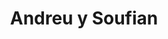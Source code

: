 ---
# Archivo autogenerado

# No tocar
layout: gallery

# Título en la página /sesiones
title: "Andreu y Soufian"

# Carpeta donde buscará las imágenes en /images/. Debe tener el mismo nombre y sin espacios
images: Andreu-y-Soufian

# Enlace personalizado ej: ariadnaballestar.com/sesiones/NOMBRESESION
permalink: /fotografa-de-fraga-sesion-de-fotos-masculina-con-andreu-y-soufian

# Texto que se insertara en la etiqueta alt de todas las imagenes de la sesión
altimages: "fotografa en fraga, sesion de fotos de amigos, fotografa en barcelona, fotografía en el campo, fotografia exterior, fotografia natural, fotografia sin flashes"

# Información detallada sobre la sesión
description: "Me encantan las sesiones improvisadas y esta, es una de ellas. Ambos son amigos de toda la vida. Soufian vive en Fraga, el pueblo en el que veranea Andreu y el mismo pueblo del que soy yo. Quedamos una tarde y decidí llevar la cámara de fotos. Les avisé con apenas unas horas de antelación. Fuimos improvisando por los lugares que teníamos alrededor y Soufián, decidió traer su bajo, lo que le dio un toque diferente a la sesión, ¿no os parece?"

# Colaboradores
colaboradores:
 - title: "Modelo: "
   name: "Andreu"
   link: "https://www.instagram.com/mrciruelo/"
 - title: "Modelo:"
   name: "Soufian"

# Imagenes de flickr
flickralbum: 72157686098571643
flickrimages:
 - https://farm5.staticflickr.com/4390/36810776732_e04488f03b.jpg
 - https://farm5.staticflickr.com/4416/36585050940_33508797f7.jpg
 - https://farm5.staticflickr.com/4395/36810790182_4d30c432ab.jpg
 - https://farm5.staticflickr.com/4351/36841968881_3bba420b2d.jpg
 - https://farm5.staticflickr.com/4424/36146505154_6235cdb0c9.jpg
 - https://farm5.staticflickr.com/4437/36841980991_b9f1cfc892.jpg
 - https://farm5.staticflickr.com/4331/36982153555_81798f71a1.jpg
 - https://farm5.staticflickr.com/4432/36982164875_7928d6ecb6.jpg
 - https://farm5.staticflickr.com/4390/36585093910_f84a40803a.jpg
 - https://farm5.staticflickr.com/4406/36585104020_987fb59b8b.jpg
 - https://farm5.staticflickr.com/4389/36585110120_c8f50b09c4.jpg
 - https://farm5.staticflickr.com/4336/36146553584_9825f40e53.jpg
 - https://farm5.staticflickr.com/4380/36585120120_8e74825590.jpg
 - https://farm5.staticflickr.com/4393/36585125670_346003c752.jpg
 - https://farm5.staticflickr.com/4377/36794422846_dac89e4e6e.jpg
 - https://farm5.staticflickr.com/4364/36810849602_5aa9c1f205.jpg
 - https://farm5.staticflickr.com/4408/36810856652_043105d41d.jpg
 - https://farm5.staticflickr.com/4333/36585138210_a4e883f735.jpg
 - https://farm5.staticflickr.com/4381/36585152110_9ba84ef159.jpg
 - https://farm5.staticflickr.com/4420/36585158280_e63bd618d6.jpg
 - https://farm5.staticflickr.com/4363/36982240495_a7850b71af.jpg
 - https://farm5.staticflickr.com/4413/36842042491_274567d9d7.jpg
 - https://farm5.staticflickr.com/4413/36982256825_f6c03e0a1c.jpg
 - https://farm5.staticflickr.com/4336/36794441456_6ce7f155d5.jpg
 - https://farm5.staticflickr.com/4422/36794447846_39dfe2c1e6.jpg
 - https://farm5.staticflickr.com/4442/36173402543_5158da02b1.jpg
 - https://farm5.staticflickr.com/4419/36173409833_4ec4d62892.jpg
 - https://farm5.staticflickr.com/4340/36794464826_00792791d4.jpg
 - https://farm5.staticflickr.com/4436/36794470176_289be6b021.jpg
 - https://farm5.staticflickr.com/4350/36810924322_689a9ae3d0.jpg
 - https://farm5.staticflickr.com/4434/36794479556_5436c9699c.jpg
 - https://farm5.staticflickr.com/4384/36794484226_cc2f74bb1a.jpg
 - https://farm5.staticflickr.com/4366/36146609144_f2b1d659e9.jpg
 - https://farm5.staticflickr.com/4430/36585214460_dac3de2318.jpg
 - https://farm5.staticflickr.com/4356/36585046020_14c74ca718.jpg
 - https://farm5.staticflickr.com/4394/36810762582_8e60fa3d39.jpg
---